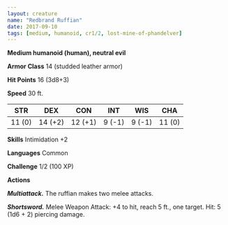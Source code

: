```yaml
---
layout: creature
name: "Redbrand Ruffian"
date: 2017-09-10
tags: [medium, humanoid, cr1/2, lost-mine-of-phandelver]
---
```


**Medium humanoid (human), neutral evil**

**Armor Class** 14 (studded leather armor)

**Hit Points** 16 (3d8+3)

**Speed** 30 ft.

|   STR   |   DEX   |   CON   |   INT   |   WIS   |   CHA   |
|:-----:|:-----:|:-----:|:-----:|:-----:|:-----:|
| 11 (0) | 14 (+2) | 12 (+1) | 9 (-1) | 9 (-1) | 11 (0) |

**Skills** Intimidation +2

**Languages** Common

**Challenge** 1/2 (100 XP)

**Actions**

***Multiattack.*** The ruffian makes two melee attacks.

***Shortsword.*** Melee Weapon Attack: +4 to hit, reach 5 ft., one target. Hit: 5 (1d6 + 2) piercing damage.

